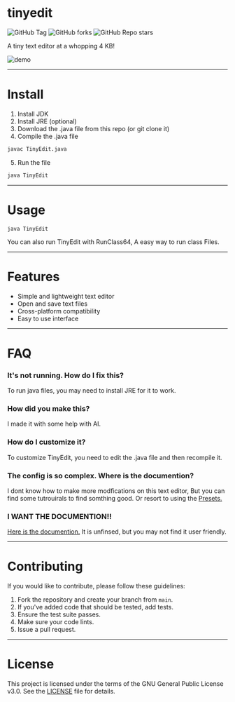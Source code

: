 # tinyedit
![GitHub Tag](https://img.shields.io/github/v/tag/bingus912/tinyedit?style=for-the-badge&color=blue)
![GitHub forks](https://img.shields.io/github/forks/bingus912/tinyedit?style=for-the-badge&color=red)
![GitHub Repo stars](https://img.shields.io/github/stars/bingus912/tinyedit?style=for-the-badge&color=green)



A tiny text editor at a whopping 4 KB!

![demo](https://github.com/user-attachments/assets/1b8201b8-c351-4693-84ae-a0f1391b2da2)

***

# Install

1. Install JDK
2. Install JRE (optional)
3. Download the .java file from this repo (or git clone it)
4. Compile the .java file
```sh
javac TinyEdit.java
```
5. Run the file
```sh
java TinyEdit
```

***

# Usage
```
java TinyEdit
```
You can also run TinyEdit with RunClass64, A easy way to run class Files.

***

# Features

- Simple and lightweight text editor
- Open and save text files
- Cross-platform compatibility
- Easy to use interface

***

# FAQ

### It's not running. How do I fix this?

To run java files, you may need to install JRE for it to work.

### How did you make this?

I made it with some help with AI.

### How do I customize it?

To customize TinyEdit, you need to edit the .java file and then recompile it.

### The config is so complex. Where is the documention?

I dont know how to make more modfications on this text editor, But you can find some tutrouirals to find somthing good. Or resort to using the [Presets.](https://github.com/bingus912/tinyedit/tree/main/presets)

### I WANT THE DOCUMENTION!!
[Here is the documention.](https://github.com/bingus912/tinyedit/wiki) It is unfinsed, but you may not find it user friendly.

***

# Contributing

If you would like to contribute, please follow these guidelines:

1. Fork the repository and create your branch from `main`.
2. If you've added code that should be tested, add tests.
3. Ensure the test suite passes.
4. Make sure your code lints.
5. Issue a pull request.

***

# License

This project is licensed under the terms of the GNU General Public License v3.0. See the [LICENSE](LICENSE) file for details.
